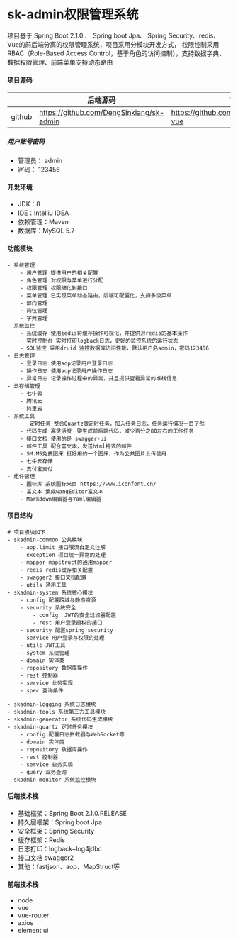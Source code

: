 # sk-admin权限管理系统

项目基于 Spring Boot 2.1.0 、 Spring boot Jpa、 Spring Security、redis、Vue的前后端分离的权限管理系统，项目采用分模块开发方式， 权限控制采用 RBAC（Role-Based Access Control，基于角色的访问控制），支持数据字典、数据权限管理、前端菜单支持动态路由

#### 项目源码

|     |   后端源码  |   前端源码  |
|---  |--- | --- |
|  github   |  https://github.com/DengSinkiang/sk-admin   |  https://github.com/DengSinkiang/skadmin-vue   |

##### 用户账号密码

- 管理员： admin
- 密码： 123456

#### 开发环境

- JDK：8
- IDE：IntelliJ IDEA
- 依赖管理：Maven
- 数据库：MySQL 5.7

#### 功能模块
```
- 系统管理
    - 用户管理 提供用户的相关配置
    - 角色管理 对权限与菜单进行分配
    - 权限管理 权限细化到接口
    - 菜单管理 已实现菜单动态路由，后端可配置化，支持多级菜单
    - 部门管理
    - 岗位管理
    - 字典管理 
- 系统监控
    - 系统缓存 使用jedis将缓存操作可视化，并提供对redis的基本操作
    - 实时控制台 实时打印logback日志，更好的监控系统的运行状态
    - SQL监控 采用druid 监控数据库访问性能，默认用户名admin，密码123456
- 日志管理
    - 登录日志 使用aop记录用户登录日志
    - 操作日志 使用aop记录用户操作日志
    - 异常日志 记录操作过程中的异常，并且提供查看异常的堆栈信息
- 云存储管理
    - 七牛云
    - 腾讯云
    - 阿里云
- 系统工具
     - 定时任务 整合Quartz做定时任务，加入任务日志，任务运行情况一目了然
    - 代码生成 高灵活度一键生成前后端代码，减少百分之80左右的工作任务
    - 接口文档 使用的是 swagger-ui 
    - 邮件工具 配合富文本，发送html格式的邮件
    - SM.MS免费图床 挺好用的一个图床，作为公共图片上传使用
    - 七牛云存储 
    - 支付宝支付 
- 组件管理
    - 图标库 系统图标来自 https://www.iconfont.cn/
    - 富文本 集成wangEditor富文本
    - Markdown编辑器与Yaml编辑器
```
#### 项目结构
```
# 项目模块如下
- skadmin-common 公共模块
    - aop.limit 接口限流自定义注解
    - exception 项目统一异常的处理
    - mapper mapstruct的通用mapper
    - redis redis缓存相关配置
    - swagger2 接口文档配置
    - utils 通用工具
- skadmin-system 系统核心模块
    - config 配置跨域与静态资源
    - security 系统安全
        - config  JWT的安全过滤器配置
        - rest 用户登录授权的接口
	- security 配置spring security
	- service 用户登录与权限的处理
	- utils JWT工具
    - system 系统管理
	- domain 实体类
	- repository 数据库操作
	- rest 控制器
	- service 业务实现
	- spec 查询条件
		    
- skadmin-logging 系统日志模块
- skadmin-tools 系统第三方工具模块
- skadmin-generator 系统代码生成模块
- skadmin-quartz 定时任务模块
    - config 配置日志拦截器与WebSocket等
    - domain 实体类
    - repository 数据库操作
    - rest 控制器
    - service 业务实现
    - query 业务查询
- skadmin-monitor 系统监控模块
```
#### 后端技术栈

- 基础框架：Spring Boot 2.1.0.RELEASE
- 持久层框架：Spring boot Jpa
- 安全框架：Spring Security
- 缓存框架：Redis
- 日志打印：logback+log4jdbc
- 接口文档 swagger2
- 其他：fastjson、aop、MapStruct等

#### 前端技术栈
- node
- vue
- vue-router
- axios
- element ui
